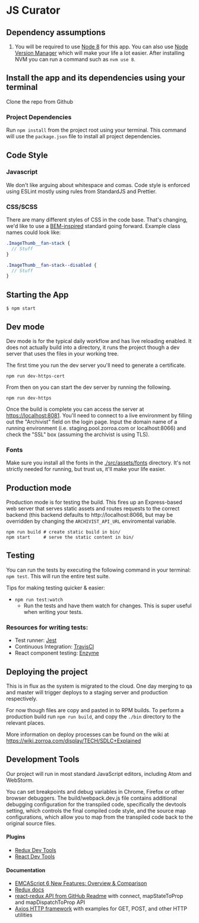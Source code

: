 # JS Curator

## Dependency assumptions

1.  You will be required to use [Node 8](https://nodejs.org/en/) for this app.
    You can also use [Node Version Manager](https://github.com/creationix/nvm)
    which will make your life a lot easier. After installing NVM you can run a
    command such as `nvm use 8`.

## Install the app and its dependencies using your terminal

Clone the repo from Github

### Project Dependencies

Run `npm install` from the project root using your terminal. This command will
use the `package.json` file to install all project dependencies.

## Code Style

### Javascript

We don't like arguing about whitespace and comas. Code style is enforced using
ESLint mostly using rules from StandardJS and Prettier.

### CSS/SCSS

There are many different styles of CSS in the code base. That's changing, we'd
like to use a [BEM-inspired](getbem.com/introduction/) standard going forward.
Example class names could look like:

```scss
.ImageThumb__fan-stack {
  // Stuff
}

.ImageThumb__fan-stack--disabled {
  // Stuff
}
```

## Starting the App

```
$ npm start
```

## Dev mode

Dev mode is for the typical daily workflow and has live reloading enabled. It
does not actually build into a directory, it runs the project though a dev
server that uses the files in your working tree.

The first time you run the dev server you'll need to generate a certificate.

```
npm run dev-https-cert
```

From then on you can start the dev server by running the following.

```
npm run dev-https
```

Once the build is complete you can access the server at
[https://localhost:8081](https://localhost:8081). You'll need to connect to a
live environment by filling out the "Archivist" field on the login page. Input
the domain name of a running environment (i.e. staging.pool.zorroa.com or
localhost:8066) and check the "SSL" box (assuming the archivist is using TLS).

### Fonts

Make sure you install all the fonts in the
[./src/assets/fonts](https://github.com/Zorroa/zorroa-js-curator/tree/master/src/assets/fonts)
directory. It's not strictly needed for running, but trust us, it'll make your
life easier.

## Production mode

Production mode is for testing the build. This fires up an Express-based web
server that serves static assets and routes requests to the correct backend
(this backend defaults to http://localhost:8066, but may be overridden by
changing the `ARCHIVIST_API_URL` enviromental variable.

```
npm run build # create static build in bin/
npm start     # serve the static content in bin/
```

## Testing

You can run the tests by executing the following command in your terminal:
`npm test`. This will run the entire test suite.

Tips for making testing quicker & easier:

- `npm run test:watch`
  - Run the tests and have them watch for changes. This is super useful when
    writing your tests.

### Resources for writing tests:

- Test runner: [Jest](https://github.com/facebook/jest/)
- Continuous Integration:
  [TravisCI](https://travis-ci.com/Zorroa/zorroa-js-curator/)
- React component testing: [Enzyme](http://airbnb.io/enzyme/)

## Deploying the project

This is in flux as the system is migrated to the cloud. One day merging to qa
and master will trigger deploys to a staging server and production respectively.

For now though files are copy and pasted in to RPM builds. To perform a
production build run `npm run build`, and copy the `./bin` directory to the
relevant places.

More information on deploy processes can be found on the wiki at
https://wiki.zorroa.com/display/TECH/SDLC+Explained

## Development Tools

Our project will run in most standard JavaScript editors, including Atom and
WebStorm.

You can set breakpoints and debug variables in Chrome, Firefox or other browser
debuggers. The build/webpack.dev.js file contains additional debugging
configuration for the transpiled code, specifically the devtools setting, which
controls the final compiled code style, and the source map configurations, which
allow you to map from the transpiled code back to the original source files.

#### Plugins

- [Redux Dev Tools](https://github.com/gaearon/redux-devtools)
- [React Dev Tools](https://github.com/facebook/react-devtools)

#### Documentation

- [EMCAScript 6 New Features: Overview & Comparison](http://es6-features.org)
- [Redux docs](http://redux.js.org/)
- [react-redux API from GitHub Readme](https://github.com/reactjs/react-redux/blob/master/docs/api.md)
  with connect, mapStateToProp and mapDispatchToProp API
- [Axios HTTP framework](https://github.com/mzabriskie/axios) with examples for
  GET, POST, and other HTTP utilities
